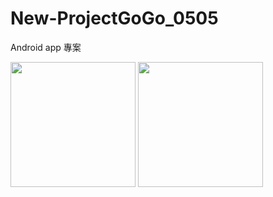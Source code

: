 # New-ProjectGoGo_0505
Android app 專案

<img src="https://i.imgur.com/byJYkbS.png" width="200px"/>  <img src="https://i.imgur.com/5KII9eG.png" width="200px"/>
